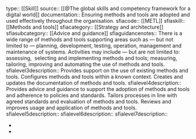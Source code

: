 type:: [[Skill]]
source:: [[@The global skills and competency framework for a digital world]]
documentation:: Ensuring methods and tools are adopted and used effectively throughout the organisation.
sfiacode:: [[METL]]
sfiaskill:: [[Methods and tools]]
sfiacategory:: [[Strategy and architecture]]
sfiasubcategory:: [[Advice and guidance]]
sfiaguidancenotes:: There is a wide range of methods and tools supporting areas such as — but not limited to — planning, development, testing, operation, management and maintenance of systems. Activities may include — but are not limited to: assessing,  selecting and implementing methods and tools; measuring, tailoring, improving and automating the use of methods and tools.
sfialevel3description:: Provides support on the use of existing methods and tools. Configures methods and tools within a known context. Creates and updates the documentation of methods and tools.
sfialevel4description:: Provides advice and guidance to support the adoption of methods and tools and adherence to policies and standards. 
Tailors processes in line with agreed standards and evaluation of methods and tools. 
Reviews and improves usage and application of methods and tools.
sfialevel5description::
sfialevel6description::
sfialevel7description::

-
-